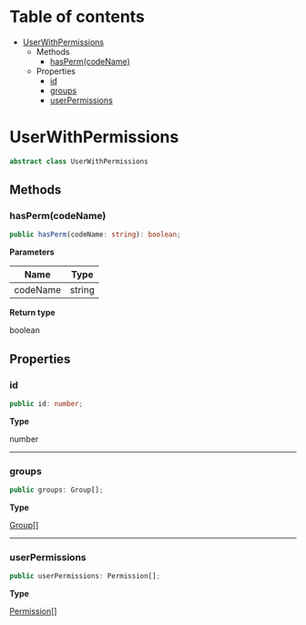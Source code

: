 # Table of contents

* [UserWithPermissions][ClassDeclaration-0]
    * Methods
        * [hasPerm(codeName)][MethodDeclaration-0]
    * Properties
        * [id][PropertyDeclaration-0]
        * [groups][PropertyDeclaration-1]
        * [userPermissions][PropertyDeclaration-9]

# UserWithPermissions

```typescript
abstract class UserWithPermissions
```
## Methods

### hasPerm(codeName)

```typescript
public hasPerm(codeName: string): boolean;
```

**Parameters**

| Name     | Type   |
| -------- | ------ |
| codeName | string |

**Return type**

boolean

## Properties

### id

```typescript
public id: number;
```

**Type**

number

----------

### groups

```typescript
public groups: Group[];
```

**Type**

[Group][ClassDeclaration-1][]

----------

### userPermissions

```typescript
public userPermissions: Permission[];
```

**Type**

[Permission][ClassDeclaration-2][]

[ClassDeclaration-0]: userwithpermissions.md#userwithpermissions
[MethodDeclaration-0]: userwithpermissions.md#haspermcodename
[PropertyDeclaration-0]: userwithpermissions.md#id
[PropertyDeclaration-1]: userwithpermissions.md#groups
[ClassDeclaration-1]: group.md#group
[PropertyDeclaration-9]: userwithpermissions.md#userpermissions
[ClassDeclaration-2]: permission.md#permission